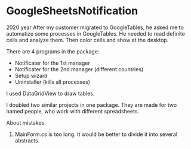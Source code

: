 # GoogleSheetsNotification

2020 year
After my customer migrated to GoogleTables, he asked me to automatize some processes in GoogleTables.
He needed to read definite cells and analyze them.
Then color cells and show at the desktop.

There are 4 programs in the package:
- Notificater for the 1st manager
- Notificater for the 2nd manager (different countries)
- Setup wizard
- Uninstaller (kills all processes)

I used DataGridView to draw tables.

I doubled two similar projects in one package.
They are made for two named people, who work with different spreadsheets.


About mistakes.

1) MainForm.cs is too long. It would be better to divide it into several abstracts.